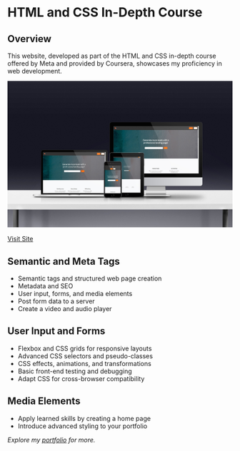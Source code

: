 # HTML and CSS In-Depth Course

## Overview

This website, developed as part of the HTML and CSS in-depth course offered by Meta and provided by Coursera, showcases my proficiency in web development.

!["Project image"](./assets/images/finalScreen.jpg)

[Visit Site](https://)

## Semantic and Meta Tags

- Semantic tags and structured web page creation
- Metadata and SEO
- User input, forms, and media elements
- Post form data to a server
- Create a video and audio player

## User Input and Forms

- Flexbox and CSS grids for responsive layouts
- Advanced CSS selectors and pseudo-classes
- CSS effects, animations, and transformations
- Basic front-end testing and debugging
- Adapt CSS for cross-browser compatibility

## Media Elements

- Apply learned skills by creating a home page
- Introduce advanced styling to your portfolio

_Explore my [portfolio](https://hossam43.github.io/my-portfolio/) for more._
